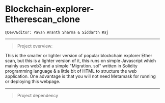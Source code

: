 # Blockchain-explorer-Etherescan_clone
```
@Dev/Editor: Pavan Ananth Sharma & Siddarth Raj
```
-----------------------------------------------------------------------------------------------------------------------------------------------------------------------------------

> Project overview:

This is the smaller or lighter version of popular blockchain explorer Ether scan, but this is a lighter version of it, this runs on simple Javascript which mainly uses web3 and a simple "Migration. sol" written in Solidity programming language & a little bit of HTML to structure the web application.
One advantage is that you will not need Metamask for running or deploying this webpage.

-----------------------------------------------------------------------------------------------------------------------------------------------------------------------------------

> Project dependency 
